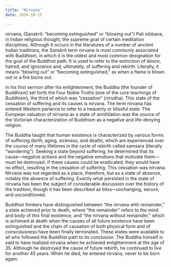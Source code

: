 ```yaml
---
title: 'Nirvana'
date: 2020-10-15

---
```

nirvana, (Sanskrit: “becoming extinguished” or “blowing out”) Pali nibbana, in Indian religious thought, the supreme goal of certain meditation disciplines. Although it occurs in the literatures of a number of ancient Indian traditions, the Sanskrit term nirvana is most commonly associated with Buddhism, in which it is the oldest and most common designation for the goal of the Buddhist path. It is used to refer to the extinction of desire, hatred, and ignorance and, ultimately, of suffering and rebirth. Literally, it means “blowing out” or “becoming extinguished,” as when a flame is blown out or a fire burns out.

In his first sermon after his enlightenment, the Buddha (the founder of Buddhism) set forth the Four Noble Truths (one of the core teachings of Buddhism), the third of which was “cessation” (nirodha). This state of the cessation of suffering and its causes is nirvana. The term nirvana has entered Western parlance to refer to a heavenly or blissful state. The European valuation of nirvana as a state of annihilation was the source of the Victorian characterization of Buddhism as a negative and life-denying religion.

The Buddha taught that human existence is characterized by various forms of suffering (birth, aging, sickness, and death), which are experienced over the course of many lifetimes in the cycle of rebirth called samsara (literally “wandering”). Seeking a state beyond suffering, he determined that its cause—negative actions and the negative emotions that motivate them—must be destroyed. If these causes could be eradicated, they would have no effect, resulting in the cessation of suffering. This cessation was nirvana. Nirvana was not regarded as a place, therefore, but as a state of absence, notably the absence of suffering. Exactly what persisted in the state of nirvana has been the subject of considerable discussion over the history of the tradition, though it has been described as bliss—unchanging, secure, and unconditioned.

Buddhist thinkers have distinguished between “the nirvana with remainder,” a state achieved prior to death, where “the remainder” refers to the mind and body of this final existence, and “the nirvana without remainder,” which is achieved at death when the causes of all future existence have been extinguished and the chain of causation of both physical form and of consciousness have been finally terminated. These states were available to all who followed the Buddhist path to its conclusion. The Buddha himself is said to have realized nirvana when he achieved enlightenment at the age of 35. Although he destroyed the cause of future rebirth, he continued to live for another 45 years. When he died, he entered nirvana, never to be born again.

